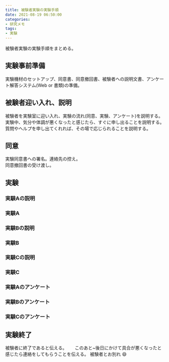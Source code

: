 ```yaml
---
title: 被験者実験の実験手順
date: 2021-08-19 06:50:00
categories:
- 研究メモ
tags: 
- 実験
---
```


被験者実験の実験手順をまとめる。

<!-- more -->

## 実験事前準備
実験機材のセットアップ、同意書、同意撤回書、被験者への説明文書、アンケート解答システム(Web or 書類)の準備。　　

## 被験者迎い入れ、説明　　
被験者を実験室に迎い入れ、実験の流れ(同意、実験、アンケート)を説明する。　  
実験中、気分や体調が悪くなったと感じたら、すぐに申し出ることを説明する。  
質問やヘルプを申し出てくれれば、その場で応じられることを説明する。  

## 同意
実験同意書への署名。連絡先の控え。  
同意撤回書の受け渡し。

## 実験
### 実験Aの説明　　
### 実験A
### 実験Bの説明
### 実験B
### 実験Cの説明
### 実験C

### 実験Aのアンケート
### 実験Bのアンケート
### 実験Cのアンケート

## 実験終了  
被験者に終了であると伝える。　　
このあと~後日にかけて具合が悪くなったと感じたら連絡をしてもらうことを伝える。
被験者とお別れ :smile: 